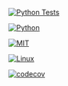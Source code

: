 [![Python Tests](https://github.com/vsd-fall2024se/hw1/actions/workflows/python-tests.yml/badge.svg?event=push)](https://github.com/vsd-fall2024se/hw1/actions/workflows/python-tests.yml?event=push)

[![Python](https://img.shields.io/badge/Python-3776AB?style=for-the-badge&logo=python&logoColor=white)](https://www.python.org/)

[![MIT](https://img.shields.io/badge/license-MIT-blue)](https://github.com/Ileriayo/markdown-badges/blob/master/LICENSE)

[![Linux](https://img.shields.io/badge/Linux-FCC624?style=for-the-badge&logo=linux&logoColor=black)](https://www.linux.org/)

[![codecov](https://codecov.io/gh/vsd-fall2024se/hw1/branch/main/graph/badge.svg)](https://codecov.io/gh/vsd-fall2024se/hw1)